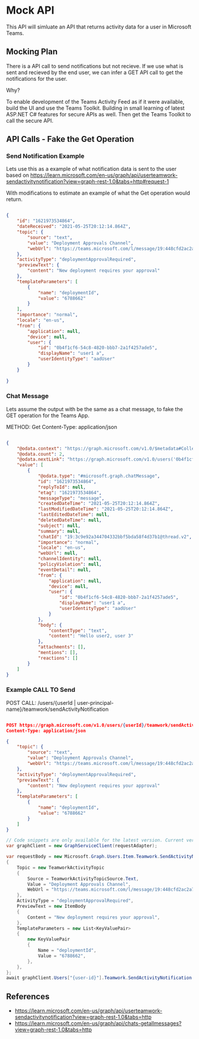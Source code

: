 # Mock API

This API will simluate an API that returns activity data for a user in Microsoft Teams.

## Mocking Plan

There is a API call to send notifications but not recieve. If we use what is sent and recieved by the end user, we can infer a GET API call to get the notifications for the user.

Why? 

To enable development of the Teams Activity Feed as if it were available, build the UI and use the Teams Toolkit.
Building in small learning of latest ASP.NET C# features for secure APIs as well. Then get the Teams Toolkit to call the secure API. 

## API Calls - Fake the Get Operation

### Send Notification Example

Lets use this as a example of what notification data is sent to the user based on https://learn.microsoft.com/en-us/graph/api/userteamwork-sendactivitynotification?view=graph-rest-1.0&tabs=http#request-1

With modifications to estimate an example of what the Get operation would return.

```json

{
    "id": "1621973534864",
    "dateReceived": "2021-05-25T20:12:14.864Z",
    "topic": {
        "source": "text",
        "value": "Deployment Approvals Channel",
        "webUrl": "https://teams.microsoft.com/l/message/19:448cfd2ac2a7490a9084a9ed14cttr78c@thread.skype/1605223780000?tenantId=c8b1bf45-3834-4ecf-971a-b4c755ee677d&groupId=d4c2a937-f097-435a-bc91-5c1683ca7245&parentMessageId=1605223771864&teamName=Approvals&channelName=Azure%20DevOps&createdTime=1605223780000"
    },
    "activityType": "deploymentApprovalRequired",
    "previewText": {
        "content": "New deployment requires your approval"
    },
    "templateParameters": [
        {
            "name": "deploymentId",
            "value": "6788662"
        }
    ],
    "importance": "normal",
    "locale": "en-us",
    "from": {
        "application": null,
        "device": null,
        "user": {
            "id": "0b4f1cf6-54c8-4820-bbb7-2a1f4257ade5",
            "displayName": "user1 a",
            "userIdentityType": "aadUser"
        }
    }
        
}

```


### Chat Message

Lets assume the output with be the same as a chat message, to fake the GET operation for the Teams App.

METHOD: Get
Content-Type: application/json

```json

{
    "@odata.context": "https://graph.microsoft.com/v1.0/$metadata#Collection(chatMessage)",
    "@odata.count": 2,
    "@odata.nextLink": "https://graph.microsoft.com/v1.0/users('0b4f1cf6-54c8-4820-bbb7-2a1f4257ade5')/chats/getallMessages?$top=2&$skiptoken=U2tpcFZhbHVlPTIjTWFpbGJveEZvbGRlcj1NYWlsRm9sZGVycy9UZWFtc01lc3NhZ2VzRGF0YQ%3d%3d",
    "value": [
        {
            "@odata.type": "#microsoft.graph.chatMessage",
            "id": "1621973534864",
            "replyToId": null,
            "etag": "1621973534864",
            "messageType": "message",
            "createdDateTime": "2021-05-25T20:12:14.864Z",
            "lastModifiedDateTime": "2021-05-25T20:12:14.864Z",
            "lastEditedDateTime": null,
            "deletedDateTime": null,
            "subject": null,
            "summary": null,
            "chatId": "19:3c9e92a344704332bbf5bda58f4d37b1@thread.v2",
            "importance": "normal",
            "locale": "en-us",
            "webUrl": null,
            "channelIdentity": null,
            "policyViolation": null,
            "eventDetail": null,
            "from": {
                "application": null,
                "device": null,
                "user": {
                    "id": "0b4f1cf6-54c8-4820-bbb7-2a1f4257ade5",
                    "displayName": "user1 a",
                    "userIdentityType": "aadUser"
                }
            },
            "body": {
                "contentType": "text",
                "content": "Hello user2, user 3"
            },
            "attachments": [],
            "mentions": [],
            "reactions": []
        }
    ]
}

```


### Example CALL TO Send

POST CALL: /users/{userId | user-principal-name}/teamwork/sendActivityNotification

```json

POST https://graph.microsoft.com/v1.0/users/{userId}/teamwork/sendActivityNotification
Content-Type: application/json

{
    "topic": {
        "source": "text",
        "value": "Deployment Approvals Channel",
        "webUrl": "https://teams.microsoft.com/l/message/19:448cfd2ac2a7490a9084a9ed14cttr78c@thread.skype/1605223780000?tenantId=c8b1bf45-3834-4ecf-971a-b4c755ee677d&groupId=d4c2a937-f097-435a-bc91-5c1683ca7245&parentMessageId=1605223771864&teamName=Approvals&channelName=Azure%20DevOps&createdTime=1605223780000"
    },
    "activityType": "deploymentApprovalRequired",
    "previewText": {
        "content": "New deployment requires your approval"
    },
    "templateParameters": [
        {
            "name": "deploymentId",
            "value": "6788662"
        }
    ]
}

```

```csharp
// Code snippets are only available for the latest version. Current version is 5.x
var graphClient = new GraphServiceClient(requestAdapter);

var requestBody = new Microsoft.Graph.Users.Item.Teamwork.SendActivityNotification.SendActivityNotificationPostRequestBody
{
	Topic = new TeamworkActivityTopic
	{
		Source = TeamworkActivityTopicSource.Text,
		Value = "Deployment Approvals Channel",
		WebUrl = "https://teams.microsoft.com/l/message/19:448cfd2ac2a7490a9084a9ed14cttr78c@thread.skype/1605223780000?tenantId=c8b1bf45-3834-4ecf-971a-b4c755ee677d&groupId=d4c2a937-f097-435a-bc91-5c1683ca7245&parentMessageId=1605223771864&teamName=Approvals&channelName=Azure%20DevOps&createdTime=1605223780000",
	},
	ActivityType = "deploymentApprovalRequired",
	PreviewText = new ItemBody
	{
		Content = "New deployment requires your approval",
	},
	TemplateParameters = new List<KeyValuePair>
	{
		new KeyValuePair
		{
			Name = "deploymentId",
			Value = "6788662",
		},
	},
};
await graphClient.Users["{user-id}"].Teamwork.SendActivityNotification.PostAsync(requestBody);

```



## References

- https://learn.microsoft.com/en-us/graph/api/userteamwork-sendactivitynotification?view=graph-rest-1.0&tabs=http
- https://learn.microsoft.com/en-us/graph/api/chats-getallmessages?view=graph-rest-1.0&tabs=http 



